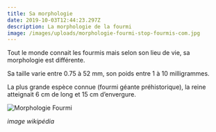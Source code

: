 ```yaml
---
title: Sa morphologie
date: 2019-10-03T12:44:23.297Z
description: La morphologie de la fourmi
image: /images/uploads/morphologie-fourmi-stop-fourmis-com.jpg
---
```

Tout le monde connait les fourmis mais selon son lieu de  vie, sa morphologie est différente.

Sa taille varie entre 0.75 à 52 mm, son poids entre 1 à 10 milligrammes.

La plus grande espèce connue (fourmi géante préhistorique), la reine atteignait 6 cm de long et 15 cm d’envergure.

![Morphologie Fourmi](/images/uploads/morphologie-fourmi-stop-fourmis-com.jpg "Morphologie Fourmi")

_image wikipédia_
